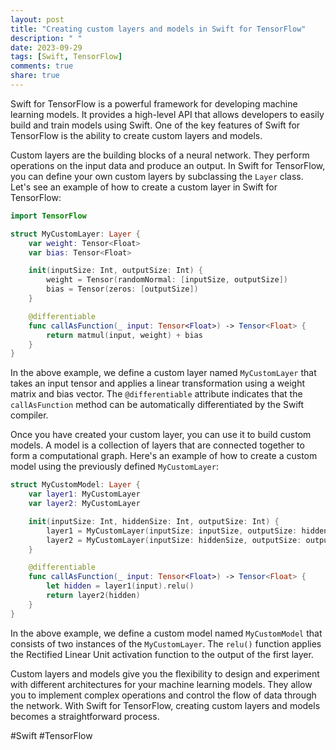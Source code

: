 ```yaml
---
layout: post
title: "Creating custom layers and models in Swift for TensorFlow"
description: " "
date: 2023-09-29
tags: [Swift, TensorFlow]
comments: true
share: true
---
```


Swift for TensorFlow is a powerful framework for developing machine learning models. It provides a high-level API that allows developers to easily build and train models using Swift. One of the key features of Swift for TensorFlow is the ability to create custom layers and models.

Custom layers are the building blocks of a neural network. They perform operations on the input data and produce an output. In Swift for TensorFlow, you can define your own custom layers by subclassing the `Layer` class. Let's see an example of how to create a custom layer in Swift for TensorFlow:

```swift
import TensorFlow

struct MyCustomLayer: Layer {
    var weight: Tensor<Float>
    var bias: Tensor<Float>

    init(inputSize: Int, outputSize: Int) {
        weight = Tensor(randomNormal: [inputSize, outputSize])
        bias = Tensor(zeros: [outputSize])
    }

    @differentiable
    func callAsFunction(_ input: Tensor<Float>) -> Tensor<Float> {
        return matmul(input, weight) + bias
    }
}
```

In the above example, we define a custom layer named `MyCustomLayer` that takes an input tensor and applies a linear transformation using a weight matrix and bias vector. The `@differentiable` attribute indicates that the `callAsFunction` method can be automatically differentiated by the Swift compiler.

Once you have created your custom layer, you can use it to build custom models. A model is a collection of layers that are connected together to form a computational graph. Here's an example of how to create a custom model using the previously defined `MyCustomLayer`:

```swift
struct MyCustomModel: Layer {
    var layer1: MyCustomLayer
    var layer2: MyCustomLayer

    init(inputSize: Int, hiddenSize: Int, outputSize: Int) {
        layer1 = MyCustomLayer(inputSize: inputSize, outputSize: hiddenSize)
        layer2 = MyCustomLayer(inputSize: hiddenSize, outputSize: outputSize)
    }

    @differentiable
    func callAsFunction(_ input: Tensor<Float>) -> Tensor<Float> {
        let hidden = layer1(input).relu()
        return layer2(hidden)
    }
}
```

In the above example, we define a custom model named `MyCustomModel` that consists of two instances of the `MyCustomLayer`. The `relu()` function applies the Rectified Linear Unit activation function to the output of the first layer.

Custom layers and models give you the flexibility to design and experiment with different architectures for your machine learning models. They allow you to implement complex operations and control the flow of data through the network. With Swift for TensorFlow, creating custom layers and models becomes a straightforward process.

#Swift #TensorFlow
